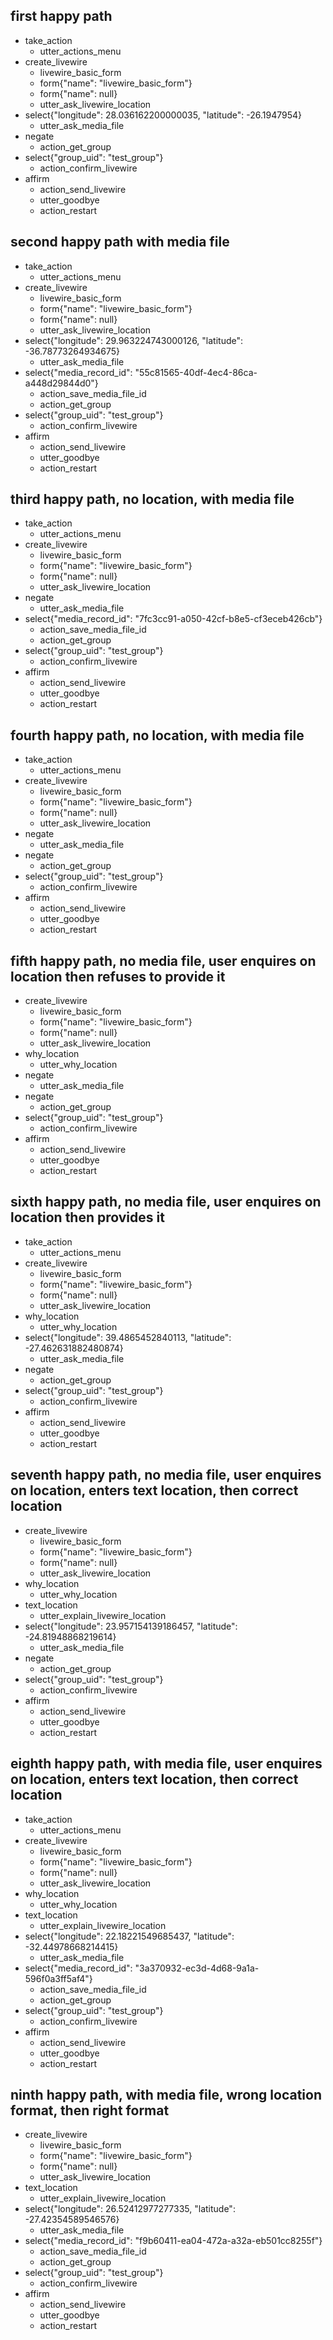 ## first happy path
* take_action
    - utter_actions_menu
* create_livewire
    - livewire_basic_form
    - form{"name": "livewire_basic_form"}
    - form{"name": null}
    - utter_ask_livewire_location
* select{"longitude": 28.036162200000035, "latitude": -26.1947954}
    - utter_ask_media_file
* negate
    - action_get_group
* select{"group_uid": "test_group"}
    - action_confirm_livewire
* affirm
    - action_send_livewire
    - utter_goodbye
    - action_restart

## second happy path with media file
* take_action
    - utter_actions_menu
* create_livewire
    - livewire_basic_form
    - form{"name": "livewire_basic_form"}
    - form{"name": null}
    - utter_ask_livewire_location
* select{"longitude": 29.963224743000126, "latitude": -36.78773264934675}
    - utter_ask_media_file
* select{"media_record_id": "55c81565-40df-4ec4-86ca-a448d29844d0"}
    - action_save_media_file_id
    - action_get_group
* select{"group_uid": "test_group"}
    - action_confirm_livewire
* affirm
    - action_send_livewire
    - utter_goodbye
    - action_restart

## third happy path, no location, with media file
* take_action
    - utter_actions_menu
* create_livewire
    - livewire_basic_form
    - form{"name": "livewire_basic_form"}
    - form{"name": null}
    - utter_ask_livewire_location
* negate
    - utter_ask_media_file
* select{"media_record_id": "7fc3cc91-a050-42cf-b8e5-cf3eceb426cb"}
    - action_save_media_file_id
    - action_get_group
* select{"group_uid": "test_group"}
    - action_confirm_livewire
* affirm
    - action_send_livewire
    - utter_goodbye
    - action_restart

## fourth happy path, no location, with media file
* take_action
    - utter_actions_menu
* create_livewire
    - livewire_basic_form
    - form{"name": "livewire_basic_form"}
    - form{"name": null}
    - utter_ask_livewire_location
* negate
    - utter_ask_media_file
* negate
    - action_get_group
* select{"group_uid": "test_group"}
    - action_confirm_livewire
* affirm
    - action_send_livewire
    - utter_goodbye
    - action_restart


## fifth happy path, no media file, user enquires on location then refuses to provide it
* create_livewire
    - livewire_basic_form
    - form{"name": "livewire_basic_form"}
    - form{"name": null}
    - utter_ask_livewire_location
* why_location
    - utter_why_location
* negate
    - utter_ask_media_file
* negate
    - action_get_group
* select{"group_uid": "test_group"}
    - action_confirm_livewire
* affirm
    - action_send_livewire
    - utter_goodbye
    - action_restart

## sixth happy path, no media file, user enquires on location then provides it
* take_action
    - utter_actions_menu
* create_livewire
    - livewire_basic_form
    - form{"name": "livewire_basic_form"}
    - form{"name": null}
    - utter_ask_livewire_location
* why_location
    - utter_why_location
* select{"longitude": 39.4865452840113, "latitude": -27.462631882480874}
    - utter_ask_media_file
* negate
    - action_get_group
* select{"group_uid": "test_group"}
    - action_confirm_livewire
* affirm
    - action_send_livewire
    - utter_goodbye
    - action_restart

## seventh happy path, no media file, user enquires on location, enters text location, then correct location
* create_livewire
    - livewire_basic_form
    - form{"name": "livewire_basic_form"}
    - form{"name": null}
    - utter_ask_livewire_location
* why_location
    - utter_why_location
* text_location
    - utter_explain_livewire_location
* select{"longitude": 23.957154139186457, "latitude": -24.81948868219614}
    - utter_ask_media_file
* negate
    - action_get_group
* select{"group_uid": "test_group"}
    - action_confirm_livewire
* affirm
    - action_send_livewire
    - utter_goodbye
    - action_restart

## eighth happy path, with media file, user enquires on location, enters text location, then correct location
* take_action
    - utter_actions_menu
* create_livewire
    - livewire_basic_form
    - form{"name": "livewire_basic_form"}
    - form{"name": null}
    - utter_ask_livewire_location
* why_location
    - utter_why_location
* text_location
    - utter_explain_livewire_location
* select{"longitude": 22.18221549685437, "latitude": -32.44978668214415}
    - utter_ask_media_file
* select{"media_record_id": "3a370932-ec3d-4d68-9a1a-596f0a3ff5af4"}
    - action_save_media_file_id
    - action_get_group
* select{"group_uid": "test_group"}
    - action_confirm_livewire
* affirm
    - action_send_livewire
    - utter_goodbye
    - action_restart

## ninth happy path, with media file, wrong location format, then right format
* create_livewire
    - livewire_basic_form
    - form{"name": "livewire_basic_form"}
    - form{"name": null}
    - utter_ask_livewire_location
* text_location
    - utter_explain_livewire_location
* select{"longitude": 26.52412977277335, "latitude": -27.42354589546576}
    - utter_ask_media_file
* select{"media_record_id": "f9b60411-ea04-472a-a32a-eb501cc8255f"}
    - action_save_media_file_id
    - action_get_group
* select{"group_uid": "test_group"}
    - action_confirm_livewire
* affirm
    - action_send_livewire
    - utter_goodbye
    - action_restart
